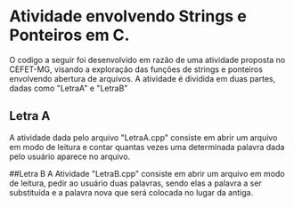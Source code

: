 # Atividade envolvendo Strings e Ponteiros em C.
O codigo a seguir foi desenvolvido em razão de uma atividade proposta no CEFET-MG, visando a exploração das funções de strings e ponteiros envolvendo abertura de arquivos.
 A atividade é dividida em duas partes, dadas como "LetraA" e "LetraB"
 
 ## Letra A
A atividade dada pelo arquivo "LetraA.cpp" consiste em abrir um arquivo em modo de leitura e contar quantas vezes uma determinada palavra dada pelo usuário aparece no arquivo.

##Letra B
A Atividade "LetraB.cpp" consiste em abrir um arquivo em modo de leitura, pedir ao usuário duas palavras, sendo elas a palavra a ser substituída e a palavra nova que será colocada no lugar da antiga.
  
